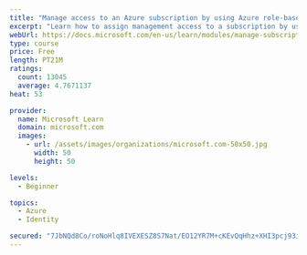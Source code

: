 ```yaml
---
title: "Manage access to an Azure subscription by using Azure role-based access control (RBAC)"
excerpt: "Learn how to assign management access to a subscription by using Azure role-based access control."
webUrl: https://docs.microsoft.com/en-us/learn/modules/manage-subscription-access-azure-rbac/
type: course
price: Free
length: PT21M
ratings:
  count: 13045
  average: 4.7671137
heat: 53

provider:
  name: Microsoft Learn
  domain: microsoft.com
  images:
    - url: /assets/images/organizations/microsoft.com-50x50.jpg
      width: 50
      height: 50

levels:
  - Beginner

topics:
  - Azure
  - Identity

secured: "7JbNQd8Co/roNoHlq8IVEXESZ8S7Nat/EO12YR7M+cKEvQqHhz+XHI3pcj93iHEMBIV9lWeyUD4GW4jFDzXgB6tffrfMqLEnz3ssq+FWCjg7IOBajbalo1bZAKOqfcZ4M+5ookf4CgyjA+RrU/6UcCMqrD/4ucaAtu7kEjql3DnBQvjSj0iSkY9uRet5UFTnz+tanoxJAPC7IVr7Os1FHtfgFB1KCwNV7wIsDFHiy5/rTe8neOxLhlt/pM23xYIwS4GciwSdlaS2QRiKIJwnHp5ZeFMZMj6NO1XQ4ErN4xY2PqlRuOFabweaj4vT34cCnH7/Y4BhS7fUboYe1l5kEjKYccDlgzGTxZbsJWVKUraHnlLmjFuUR9piZQVfLCAGRjcdcH5LjmpkaDdOJlnNQ37onbAku8L0LbZygzEvGXw=;36W8PEx0BXIRqYjMXy/dQA=="
---
```


